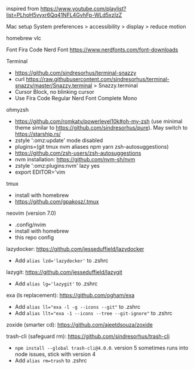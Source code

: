 inspired from https://www.youtube.com/playlist?list=PLhoH5vyxr6Qq41NFL4GvhFp-WLd5xzIzZ

Mac setup
System preferences > accessibility > display > reduce motion

homebrew
vlc

Font
Fira Code Nerd Font
https://www.nerdfonts.com/font-downloads

Terminal
- https://github.com/sindresorhus/terminal-snazzy
- curl https://raw.githubusercontent.com/sindresorhus/terminal-snazzy/master/Snazzy.terminal > Snazzy.terminal
- Cursor Block, no blinking cursor
- Use Fira Code Regular Nerd Font Complete Mono

ohmyzsh
- https://github.com/romkatv/powerlevel10k#oh-my-zsh (use minimal theme similar to https://github.com/sindresorhus/pure). May switch to https://starship.rs/
- zstyle ':omz:update' mode disabled
- plugins=(git tmux nvm aliases npm yarn zsh-autosuggestions)
- https://github.com/zsh-users/zsh-autosuggestions
- nvm installation: https://github.com/nvm-sh/nvm
- zstyle ':omz:plugins:nvm' lazy yes
- export EDITOR='vim

tmux
- install with homebrew
- https://github.com/gpakosz/.tmux

neovim (version 7.0)
- .config/nvim
- install with homebrew
- this repo config

lazydocker: https://github.com/jesseduffield/lazydocker
- Add `alias lzd='lazydocker'` to .zshrc

lazygit: https://github.com/jesseduffield/lazygit
- Add `alias lg='lazygit'` to .zshrc

exa (ls replacement): https://github.com/ogham/exa
- Add `alias ll="exa -l -g --icons --git"` to .zshrc
- Add `alias llt="exa -1 --icons --tree --git-ignore"` to .zshrc

zoxide (smarter cd): https://github.com/ajeetdsouza/zoxide

trash-cli (safeguard rm): https://github.com/sindresorhus/trash-cli
- `npm install --global trash-cli@4.0.0`. version 5 sometimes runs into node issues, stick with version 4
- Add `alias rm=trash` to .zshrc
